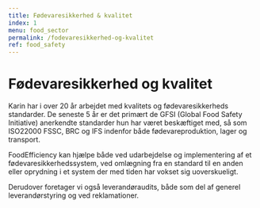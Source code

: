 ```yaml
---
title: Fødevaresikkerhed & kvalitet
index: 1
menu: food_sector
permalink: /fodevaresikkerhed-og-kvalitet
ref: food_safety
---
```


# Fødevaresikkerhed og kvalitet

Karin har i over 20 år arbejdet med kvalitets og fødevaresikkerheds standarder. De seneste 5 år er det primært de GFSI (Global Food Safety Initiative) anerkendte standarder hun har været beskæftiget med, så som ISO22000 FSSC, BRC og IFS indenfor både fødevareproduktion, lager og transport.

FoodEfficiency kan hjælpe både ved udarbejdelse og implementering af et fødevaresikkerhedssystem, ved omlægning fra en standard til en anden eller oprydning i et system der med tiden har vokset sig uoverskueligt. 

Derudover foretager vi også leverandøraudits, både som del af generel leverandørstyring og ved reklamationer. 

